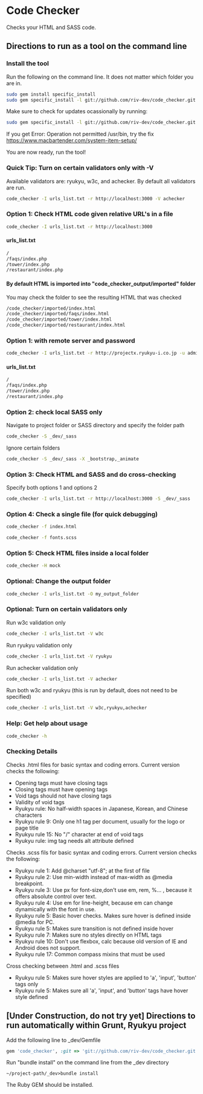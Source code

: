 # Code Checker
Checks your HTML and SASS code.

## Directions to run as a tool on the command line
### Install the tool
Run the following on the command line.  It does not matter which folder you are in.
```bash
sudo gem install specific_install
sudo gem specific_install -l git://github.com/riv-dev/code_checker.git
```

Make sure to check for updates ocassionally by running:
```bash
sudo gem specific_install -l git://github.com/riv-dev/code_checker.git
```

If you get Error: Operation not permitted /usr/bin, try the fix
https://www.macbartender.com/system-item-setup/

You are now ready, run the tool!
### Quick Tip: Turn on certain validators only with -V
Available validators are: ryukyu, w3c, and achecker.  By default all validators are run.
```bash
code_checker -I urls_list.txt -r http://localhost:3000 -V achecker
```

###  Option 1: Check HTML code given relative URL's in a file
```bash
code_checker -I urls_list.txt -r http://localhost:3000
```

#### urls_list.txt
```bash
/
/faqs/index.php
/tower/index.php
/restaurant/index.php
```

#### By default HTML is imported into "code_checker_output/imported" folder
You may check the folder to see the resulting HTML that was checked
```bash
/code_checker/imported/index.html
/code_checker/imported/faqs/index.html
/code_checker/imported/tower/index.html
/code_checker/imported/restaurant/index.html
```

### Option 1: with remote server and password
```bash
code_checker -I urls_list.txt -r http://projectx.ryukyu-i.co.jp -u admin -p my_password
```

#### urls_list.txt
```bash
/
/faqs/index.php
/tower/index.php
/restaurant/index.php
```

### Option 2: check local SASS only
Navigate to project folder or SASS directory and specify the folder path
```bash
code_checker -S _dev/_sass
```

Ignore certain folders
```bash
code_checker -S _dev/_sass -X _bootstrap,_animate
```

### Option 3: Check HTML and SASS and do cross-checking
Specify both options 1 and options 2
```bash
code_checker -I urls_list.txt -r http://localhost:3000 -S _dev/_sass
```

### Option 4: Check a single file (for quick debugging)
```bash
code_checker -f index.html
```

```bash
code_checker -f fonts.scss
```

### Option 5: Check HTML files inside a local folder
```bash
code_checker -H mock
```

### Optional: Change the output folder
```bash
code_checker -I urls_list.txt -O my_output_folder
```

### Optional: Turn on certain validators only
Run w3c validation only
```bash
code_checker -I urls_list.txt -V w3c
```

Run ryukyu validation only
```bash
code_checker -I urls_list.txt -V ryukyu
```

Run achecker validation only
```bash
code_checker -I urls_list.txt -V achecker
```

Run both w3c and ryukyu (this is run by default, does not need to be specified)
```bash
code_checker -I urls_list.txt -V w3c,ryukyu,achecker
```

### Help: Get help about usage
```bash
code_checker -h
```

### Checking Details
Checks .html files for basic syntax and coding errors.  Current version checks the following:
- Opening tags must have closing tags
- Closing tags must have opening tags
- Void tags should not have closing tags
- Validity of void tags
- Ryukyu rule: No half-width spaces in Japanese, Korean, and Chinese characters
- Ryukyu rule 9: Only one h1 tag per document, usually for the logo or page title
- Ryukyu rule 15: No "/" character at end of void tags
- Ryukyu rule: img tag needs alt attribute defined

Checks .scss fils for basic syntax and coding errors.  Current version checks the following:
- Ryukyu rule 1: Add @charset "utf-8"; at the first of file
- Ryukyu rule 2: Use min-width instead of max-width as @media breakpoint.
- Ryukyu rule 3: Use px for font-size,don't use em, rem, %... , because it offers absolute control over text.
- Ryukyu rule 4: Use em for line-height, because em can change dynamically with the font in use.
- Ryukyu rule 5: Basic hover checks.  Makes sure hover is defined inside @media for PC.
- Ryukyu rule 5: Makes sure transition is not defined inside hover
- Ryukyu rule 7: Makes sure no styles directly on HTML tags
- Ryukyu rule 10: Don't use flexbox, calc because old version of IE and Android does not support.
- Ryukyu rule 17: Common compass mixins that must be used

Cross checking between .html and .scss files
- Ryukyu rule 5: Makes sure hover styles are applied to 'a', 'input', 'button' tags only
- Ryukyu rule 5: Makes sure all 'a', 'input', and 'button' tags have hover style defined


## [Under Construction, do not try yet] Directions to run automatically within Grunt, Ryukyu project
Add the following line to _dev/Gemfile
```ruby
gem 'code_checker', :git => 'git://github.com/riv-dev/code_checker.git'
```

Run "bundle install" on the command line from the _dev directory
```
~/project-path/_dev>bundle install
```

The Ruby GEM should be installed.
